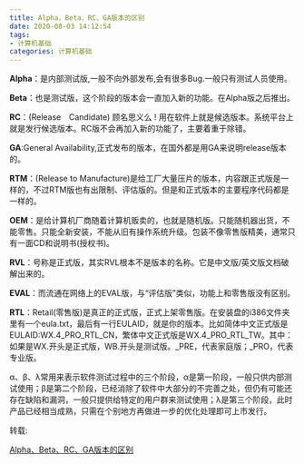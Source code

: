 ```yaml
---
title: Alpha、Beta、RC、GA版本的区别
date: 2020-08-03 14:12:54
tags:
- 计算机基础
categories: 计算机基础
---
```


**Alpha**：是内部测试版,一般不向外部发布,会有很多Bug.一般只有测试人员使用。

**Beta**：也是测试版，这个阶段的版本会一直加入新的功能。在Alpha版之后推出。

**RC**：(Release　Candidate) 顾名思义么 ! 用在软件上就是候选版本。系统平台上就是发行候选版本。RC版不会再加入新的功能了，主要着重于除错。

**GA**:General Availability,正式发布的版本，在国外都是用GA来说明release版本的。

**RTM**：(Release to Manufacture)是给工厂大量压片的版本，内容跟正式版是一样的，不过RTM版也有出限制、评估版的。但是和正式版本的主要程序代码都是一样的。

**OEM**：是给计算机厂商随着计算机贩卖的，也就是随机版。只能随机器出货，不能零售。只能全新安装，不能从旧有操作系统升级。包装不像零售版精美，通常只有一面CD和说明书(授权书)。

**RVL**：号称是正式版，其实RVL根本不是版本的名称。它是中文版/英文版文档破解出来的。

**EVAL**：而流通在网络上的EVAL版，与“评估版”类似，功能上和零售版没有区别。

**RTL**：Retail(零售版)是真正的正式版，正式上架零售版。在安装盘的i386文件夹里有一个eula.txt，最后有一行EULAID，就是你的版本。比如简体中文正式版是EULAID:WX.4_PRO_RTL_CN，繁体中文正式版是WX.4_PRO_RTL_TW。其中：如果是WX.开头是正式版，WB.开头是测试版。_PRE，代表家庭版；_PRO，代表专业版。

α、β、λ常用来表示软件测试过程中的三个阶段，α是第一阶段，一般只供内部测试使用；β是第二个阶段，已经消除了软件中大部分的不完善之处，但仍有可能还存在缺陷和漏洞，一般只提供给特定的用户群来测试使用；λ是第三个阶段，此时产品已经相当成熟，只需在个别地方再做进一步的优化处理即可上市发行。

转载:

[Alpha、Beta、RC、GA版本的区别](http://www.blogjava.net/RomulusW/archive/2008/05/04/197985.html)
